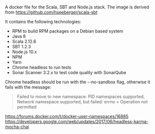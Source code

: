A docker file for the Scala, SBT and Node.js stack. The image is derived from https://github.com/hseeberger/scala-sbt

It contains the following technologies:

- RPM to build RPM packages on a Debian based system
- Java 8
- Scala 2.12.6
- SBT 1.2.3
- Node.js 10.x
- NPM
- Yarn
- Chrome headless to run tests
- Sonar Scanner 3.2.x to test code quality with SonarQube

Chrome headless should be run with the --no-sandbox flag, otherwise it fails with the message:


> Failed to move to new namespace: PID namespaces supported, Network namespace supported, but failed: errno = Operation not permitted


https://forums.docker.com/t/docker-user-namespaces/16885
https://developers.google.com/web/updates/2017/06/headless-karma-mocha-chai
